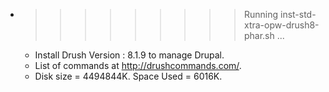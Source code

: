 * >>>>>>>>> Running inst-std-xtra-opw-drush8-phar.sh ...
  * Install  Drush Version : 8.1.9  to manage Drupal.
  * List of commands at http://drushcommands.com/.
  * Disk size = 4494844K. Space Used = 6016K.

